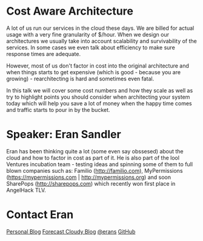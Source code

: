 Cost Aware Architecture
===

A lot of us run our services in the cloud these days. We are billed for actual usage with a very fine granularity of $/hour.
When we design our architectures we usually take into account scalability and survivability of the services. In some cases we even talk about efficiency to make sure response times are adequate.

However, most of us don't factor in cost into the original architecture and when things starts to get expensive (which is good - because you are growing) - rearchitecting is hard and sometimes even fatal.

In this talk we will cover some cost numbers and how they scale as well as try to highlight points you should consider when architecting your system today which will help you save a lot of money when the happy time comes and traffic starts to pour in by the bucket.

Speaker: Eran Sandler
===

Eran has been thinking quite a lot (some even say obssesed) about the cloud and how to factor in cost as part of it. He is also part of the lool Ventures incubation team - testing ideas and spinning some of them to full blown companies such as:
Familio (http://familio.com), MyPermissions (https://mypermissions.com | http://mypermissions.org) and soon SharePops (http://sharepops.com) which recently won first place in AngelHack TLV.

Contact Eran
===

[Personal Blog](http://eran.sandler.co.il)
[Forecast Cloudy Blog](http://forecastcloudy.net)
[@erans](http://twitter.com/erans)
[GitHub](https://github.com/erans)

